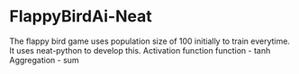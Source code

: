 # FlappyBirdAi-Neat
The flappy bird game uses population size of 100 initially to train everytime.
It uses neat-python to develop this.
Activation function function  - tanh
Aggregation - sum
